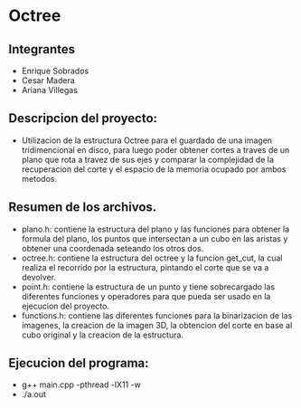 # Octree

## Integrantes
- Enrique Sobrados
- Cesar Madera
- Ariana Villegas

## Descripcion del proyecto:
- Utilizacion de la estructura Octree para el guardado de una imagen tridimencional en disco, para luego poder obtener cortes a traves de un plano que rota a travez de sus ejes y comparar la complejidad de la recuperacion del corte y el espacio de la memoria ocupado por ambos metodos.

## Resumen de los archivos. 
- plano.h: contiene la estructura del plano y las funciones para obtener la formula del plano, los puntos que intersectan a un cubo en las aristas y obtener una coordenada seteando los otros dos.
- octree.h: contiene la estructura del octree y la funcion get_cut, la cual realiza el recorrido por la estructura, pintando el corte que se va a devolver.
- point.h: contiene la estructura de un punto y tiene sobrecargado las diferentes funciones y operadores para que pueda ser usado en la ejecucion del proyecto.
- functions.h: contiene las diferentes funciones para la binarizacion de las imagenes, la creacion de la imagen 3D, la obtencion del corte en base al cubo original y la creacion de la estructura. 

## Ejecucion del programa:
- g++ main.cpp -pthread -lX11 -w
- ./a.out
